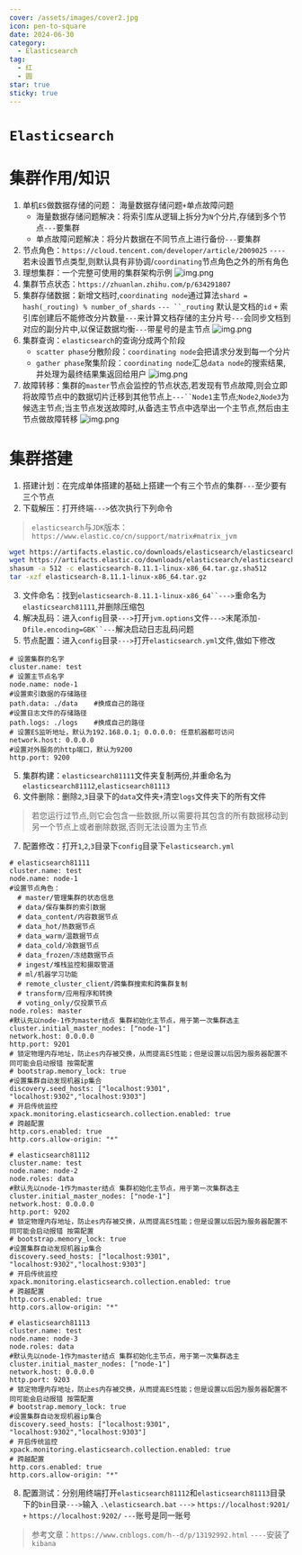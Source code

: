 ```yaml
---
cover: /assets/images/cover2.jpg
icon: pen-to-square
date: 2024-06-30
category:
  - Elasticsearch
tag:
  - 红
  - 圆
star: true
sticky: true
---
```

# `Elasticsearch`
# 集群作用/知识
1. 单机`ES`做数据存储的问题： 海量数据存储问题`+`单点故障问题
   - 海量数据存储问题解决：将索引库从逻辑上拆分为`N`个分片,存储到多个节点`---`要集群 
   - 单点故障问题解决：将分片数据在不同节点上进行备份`---`要集群
2. 节点角色：`https://cloud.tencent.com/developer/article/2009025` `----`若未设置节点类型,则默认具有非协调/`coordinating`节点角色之外的所有角色
3. 理想集群：一个完整可使用的集群架构示例
![img.png](/assets/images/LinuxService/img_6.png)
4. 集群节点状态：`https://zhuanlan.zhihu.com/p/634291807`
4. 集群存储数据：新增文档时,`coordinating node`通过算法`shard = hash(_routing) % number_of_shards` `--- ``_routing` 默认是文档的`id` `+` 索引库创建后不能修改分片数量`---`来计算文档存储的主分片号`---`会同步文档到对应的副分片中,以保证数据均衡`---`带星号的是主节点
![img.png](/assets/images/LinuxService/img_7.png)
5. 集群查询：`elasticsearch`的查询分成两个阶段
   - `scatter phase`分散阶段：`coordinating node`会把请求分发到每一个分片
   - `gather phase`聚集阶段：`coordinating node`汇总`data node`的搜索结果,并处理为最终结果集返回给用户
![img.png](/assets/images/LinuxService/img_8.png)
7. 故障转移：集群的`master`节点会监控的节点状态,若发现有节点故障,则会立即将故障节点中的数据切片迁移到其他节点上`---``Node1`主节点;`Node2`,`Node3`为候选主节点;当主节点发送故障时,从备选主节点中选举出一个主节点,然后由主节点做故障转移
![img.png](/assets/images/LinuxService/img_9.png)
# 集群搭建
1. 搭建计划：在完成单体搭建的基础上搭建一个有三个节点的集群`---`至少要有三个节点
2. 下载解压：打开终端`--->`依次执行下列命令
>  `elasticsearch`与`JDK`版本：`https://www.elastic.co/cn/support/matrix#matrix_jvm`
```bash
wget https://artifacts.elastic.co/downloads/elasticsearch/elasticsearch-8.11.1-linux-x86_64.tar.gz
wget https://artifacts.elastic.co/downloads/elasticsearch/elasticsearch-8.11.1-linux-x86_64.tar.gz.sha512
shasum -a 512 -c elasticsearch-8.11.1-linux-x86_64.tar.gz.sha512
tar -xzf elasticsearch-8.11.1-linux-x86_64.tar.gz
```
3. 文件命名：找到`elasticsearch-8.11.1-linux-x86_64``--->`重命名为`elasticsearch81111`,并删除压缩包
3. 解决乱码：进入`config`目录`--->`打开`jvm.options`文件`--->`末尾添加`-Dfile.encoding=GBK``---`解决启动日志乱码问题
4. 节点配置：进入`config`目录`--->`打开`elasticsearch.yml`文件,做如下修改
```text
# 设置集群的名字
cluster.name: test
# 设置主节点名字
node.name: node-1
#设置索引数据的存储路径
path.data: ./data    #换成自己的路径
#设置日志文件的存储路径
path.logs: ./logs    #换成自己的路径
# 设置ES监听地址，默认为192.168.0.1; 0.0.0.0: 任意机器都可访问
network.host: 0.0.0.0
#设置对外服务的http端口，默认为9200
http.port: 9200
```
5. 集群构建：`elasticsearch81111`文件夹复制两份,并重命名为`elasticsearch81112`,`elasticsearch81113`
6. 文件删除：删除`2`,`3`目录下的`data`文件夹`+`清空`logs`文件夹下的所有文件
>  若您运行过节点,则它会包含一些数据,所以需要将其包含的所有数据移动到另一个节点上或者删除数据,否则无法设置为主节点
7. 配置修改：打开`1`,`2`,`3`目录下`config`目录下`elasticsearch.yml`
```text
# elasticsearch81111
cluster.name: test
node.name: node-1
#设置节点角色：
  # master/管理集群的状态信息
  # data/保存集群的索引数据
  # data_content/内容数据节点
  # data_hot/热数据节点
  # data_warm/温数据节点
  # data_cold/冷数据节点
  # data_frozen/冻结数据节点
  # ingest/堆栈监控和摄取管道
  # ml/机器学习功能
  # remote_cluster_client/跨集群搜索和跨集群复制
  # transform/应用程序和转换
  # voting_only/仅投票节点
node.roles: master
#默认先以node-1作为master结点 集群初始化主节点，用于第一次集群选主
cluster.initial_master_nodes: ["node-1"]
network.host: 0.0.0.0
http.port: 9201
# 锁定物理内存地址，防止es内存被交换，从而提高ES性能；但是设置以后因为服务器配置不同可能会启动报错 按需配置
# bootstrap.memory_lock: true
#设置集群自动发现机器ip集合
discovery.seed_hosts: ["localhost:9301", "localhost:9302","localhost:9303"]
# 开启传统监控
xpack.monitoring.elasticsearch.collection.enabled: true
# 跨越配置
http.cors.enabled: true
http.cors.allow-origin: "*"
```
```text
# elasticsearch81112
cluster.name: test
node.name: node-2
node.roles: data
#默认先以node-1作为master结点 集群初始化主节点，用于第一次集群选主
cluster.initial_master_nodes: ["node-1"]
network.host: 0.0.0.0
http.port: 9202
# 锁定物理内存地址，防止es内存被交换，从而提高ES性能；但是设置以后因为服务器配置不同可能会启动报错 按需配置
# bootstrap.memory_lock: true
#设置集群自动发现机器ip集合
discovery.seed_hosts: ["localhost:9301", "localhost:9302","localhost:9303"]
# 开启传统监控
xpack.monitoring.elasticsearch.collection.enabled: true
# 跨越配置
http.cors.enabled: true
http.cors.allow-origin: "*"
```
```text
# elasticsearch81113
cluster.name: test
node.name: node-3
node.roles: data
#默认先以node-1作为master结点 集群初始化主节点，用于第一次集群选主
cluster.initial_master_nodes: ["node-1"]
network.host: 0.0.0.0
http.port: 9203
# 锁定物理内存地址，防止es内存被交换，从而提高ES性能；但是设置以后因为服务器配置不同可能会启动报错 按需配置
# bootstrap.memory_lock: true
#设置集群自动发现机器ip集合
discovery.seed_hosts: ["localhost:9301", "localhost:9302","localhost:9303"]
# 开启传统监控
xpack.monitoring.elasticsearch.collection.enabled: true
# 跨越配置
http.cors.enabled: true
http.cors.allow-origin: "*"
```
8. 配置测试：分别用终端打开`elasticsearch81112`和`elasticsearch81113`目录下的`bin`目录`--->`输入 `.\elasticsearch.bat` `--->` `https://localhost:9201/` `+` `https://localhost:9202/` `---`账号是同一账号
>  参考文章：`https://www.cnblogs.com/h--d/p/13192992.html` `----`安装了`kibana`
